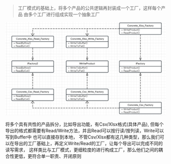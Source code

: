 > 工厂模式的基础上，将多个产品的公共逻辑再封装成一个工厂，这样每个产品 由多个工厂进行组成实现一个抽象工厂

![image-20230219235540674](../assets/image-20230219235540674.png)

将多个具有共性的产品拆分，比如导出功能，有Csv/Xlsx格式(具体产品), 但每个导出的格式都需要有Read/Write方法，并且Read可以按行读/按列读，Write可以写到Buffer中 也可以直接存到本地， 不管Csv/Xlsx都有这几种类型，那么我们可以在导出的工厂基础上，再定义Write/Read的工厂，让每个导出可以完成不同的读写需求， 这样类比与工厂模式，更细粒度的进行构成工厂，那么他们之间的耦合性更低，更符合单一职责、开闭原则

